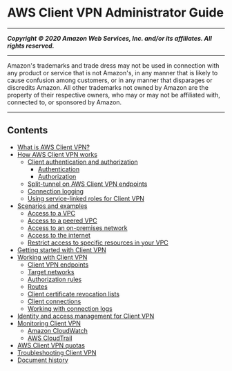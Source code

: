 # AWS Client VPN Administrator Guide

-----
*****Copyright &copy; 2020 Amazon Web Services, Inc. and/or its affiliates. All rights reserved.*****

-----
Amazon's trademarks and trade dress may not be used in 
     connection with any product or service that is not Amazon's, 
     in any manner that is likely to cause confusion among customers, 
     or in any manner that disparages or discredits Amazon. All other 
     trademarks not owned by Amazon are the property of their respective
     owners, who may or may not be affiliated with, connected to, or 
     sponsored by Amazon.

-----
## Contents
+ [What is AWS Client VPN?](what-is.md)
+ [How AWS Client VPN works](how-it-works.md)
   + [Client authentication and authorization](authentication-authorization.md)
      + [Authentication](client-authentication.md)
      + [Authorization](client-authorization.md)
   + [Split-tunnel on AWS Client VPN endpoints](split-tunnel-vpn.md)
   + [Connection logging](connection-logging.md)
   + [Using service-linked roles for Client VPN](using-service-linked-roles.md)
+ [Scenarios and examples](scenario.md)
   + [Access to a VPC](scenario-vpc.md)
   + [Access to a peered VPC](scenario-peered.md)
   + [Access to an on-premises network](scenario-onprem.md)
   + [Access to the internet](scenario-internet.md)
   + [Restrict access to specific resources in your VPC](scenario-restrict.md)
+ [Getting started with Client VPN](cvpn-getting-started.md)
+ [Working with Client VPN](cvpn-working.md)
   + [Client VPN endpoints](cvpn-working-endpoints.md)
   + [Target networks](cvpn-working-target.md)
   + [Authorization rules](cvpn-working-rules.md)
   + [Routes](cvpn-working-routes.md)
   + [Client certificate revocation lists](cvpn-working-certificates.md)
   + [Client connections](cvpn-working-connections.md)
   + [Working with connection logs](cvpn-working-with-connection-logs.md)
+ [Identity and access management for Client VPN](cvpn-authentication.md)
+ [Monitoring Client VPN](monitoring-overview.md)
   + [Amazon CloudWatch](monitoring-cloudwatch.md)
   + [AWS CloudTrail](monitoring-cloudtrail.md)
+ [AWS Client VPN quotas](limits.md)
+ [Troubleshooting Client VPN](troubleshooting.md)
+ [Document history](WhatsNew.md)